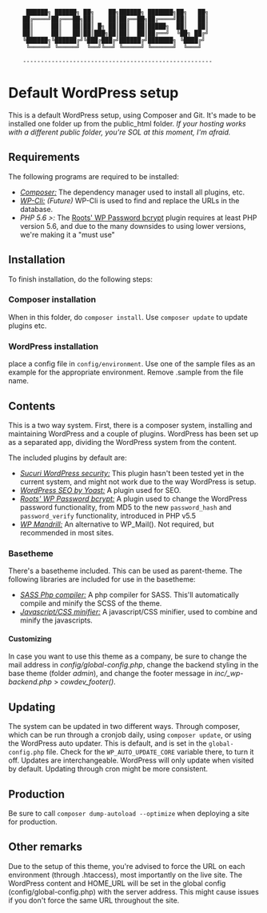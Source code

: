 ```
     ██████╗ ██████╗ ██╗    ██╗██████╗ ███████╗██╗   ██╗
    ██╔════╝██╔═══██╗██║    ██║██╔══██╗██╔════╝██║   ██║
    ██║     ██║   ██║██║ █╗ ██║██║  ██║█████╗  ██║   ██║
    ██║     ██║   ██║██║███╗██║██║  ██║██╔══╝  ╚██╗ ██╔╝
    ╚██████╗╚██████╔╝╚███╔███╔╝██████╔╝███████╗ ╚████╔╝ 
     ╚═════╝ ╚═════╝  ╚══╝╚══╝ ╚═════╝ ╚══════╝  ╚═══╝  
                                                    
    ----------------------------------------------------- 
```
# Default WordPress setup
This is a default WordPress setup, using Composer and Git. It's made to be installed one folder up from the public_html folder.
_If your hosting works with a different public folder, you're SOL at this moment, I'm afraid._

## Requirements
The following programs are required to be installed:
- *[Composer:][5]* The dependency manager used to install all plugins, etc.
- *[WP-Cli:][6]* _(Future)_ WP-Cli is used to find and replace the URLs in the database.
- *PHP 5.6 >:* The [Roots\' WP Password bcrypt][3] plugin requires at least PHP version 5.6, and due to the many downsides to using lower versions, we're making it a "must use"

## Installation
To finish installation, do the following steps:
### Composer installation
When in this folder, do `composer install`. Use `composer update` to update plugins etc.
### WordPress installation
place a config file in `config/environment`. Use one of the sample files as an example for the appropriate environment. Remove .sample from the file name.

## Contents
This is a two way system. First, there is a composer system, installing and maintaining WordPress and a couple of plugins.
WordPress has been set up as a separated app, dividing the WordPress system from the content.

The included plugins by default are:
- *[Sucuri WordPress security:][1]* This plugin hasn't been tested yet in the current system, and might not work due to the way WordPress is setup.
- *[WordPress SEO by Yoast:][2]* A plugin used for SEO.
- *[Roots\' WP Password bcrypt:][3]* A plugin used to change the WordPress password functionality, from MD5 to the new `password_hash` and `password_verify` functionality, introduced in PHP v5.5
- *[WP Mandrill:][4]* An alternative to WP_Mail(). Not required, but recommended in most sites.

### Basetheme
There's a basetheme included. This can be used as parent-theme.
The following libraries are included for use in the basetheme:

- *[SASS Php compiler:][7]* A php compiler for SASS. This'll automatically compile and minify the SCSS of the theme.
- *[Javascript/CSS minifier:][8]* A javascript/CSS minifier, used to combine and minify the javascripts.

#### Customizing
In case you want to use this theme as a company, be sure to change the mail address in *config/global-config.php*, 
change the backend styling in the base theme (folder *admin*), 
and change the footer message in *inc/_wp-backend.php* > *cowdev_footer()*.

## Updating
The system can be updated in two different ways. Through composer, which can be run through a cronjob daily, using `composer update`, or using the WordPress auto updater.
This is default, and is set in the `global-config.php` file. Check for the `WP_AUTO_UPDATE_CORE` variable there, to turn it off. Updates are interchangeable. WordPress will only update when visited by default.
Updating through cron might be more consistent.

## Production
Be sure to call `composer dump-autoload --optimize` when deploying a site for production.

## Other remarks
Due to the setup of this theme, you're advised to force the URL on each environment (through .htaccess), most importantly on the live site.
The WordPress content and HOME_URL will be set in the global config (config/global-config.php) with the server address.
This might cause issues if you don't force the same URL throughout the site.

[1]: https://wordpress.org/plugins/wordpress-seo/
[2]: https://wordpress.org/plugins/sucuri-scanner/
[3]: https://github.com/roots/wp-password-bcrypt
[4]: https://wordpress.org/plugins/wpmandrill/
[5]: https://getcomposer.org/
[6]: http://wp-cli.org/
[7]: https://github.com/leafo/scssphp
[8]: https://github.com/matthiasmullie/minify